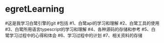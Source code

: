# egretLearning
#这是我学习白鹭引擎的git
#包括
  #1、白鹭api的学习和理解 
  #2、白鹭工具的使用
  #3、白鹭所用语言typescript的学习和理解
  #4、各种源码的存储和参考
  #5、白鹭学习过程中的心得和体会
  #6、学习过程中的计划
  #7、相关资料的存储
